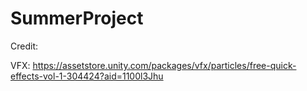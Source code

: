 # SummerProject

Credit:

VFX: https://assetstore.unity.com/packages/vfx/particles/free-quick-effects-vol-1-304424?aid=1100l3Jhu
